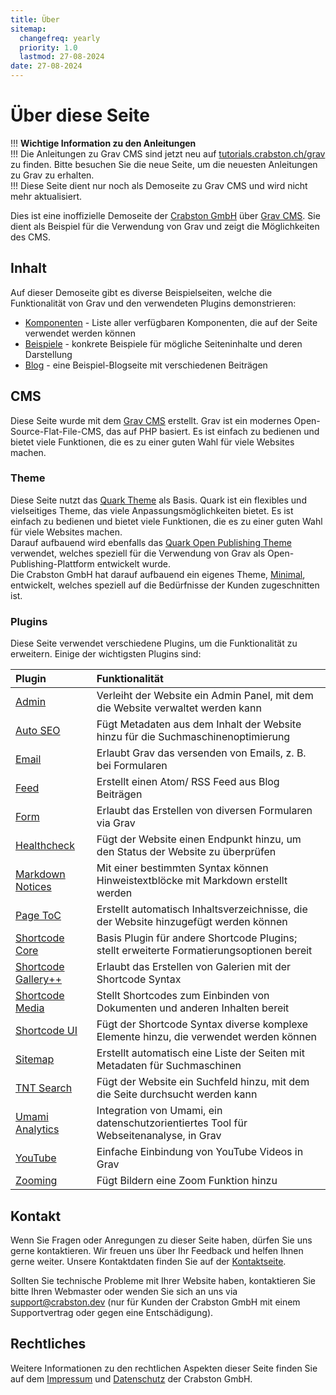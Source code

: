 ```yaml
---
title: Über
sitemap:
  changefreq: yearly
  priority: 1.0
  lastmod: 27-08-2024
date: 27-08-2024
---
```


# Über diese Seite

!!! **Wichtige Information zu den Anleitungen**  
!!! Die Anleitungen zu Grav CMS sind jetzt neu auf [tutorials.crabston.ch/grav](https://tutorials.crabston.ch/grav) zu finden. Bitte besuchen Sie die neue Seite, um die neuesten Anleitungen zu Grav zu erhalten.  
!!! Diese Seite dient nur noch als Demoseite zu Grav CMS und wird nicht mehr aktualisiert.

Dies ist eine inoffizielle Demoseite der [Crabston GmbH](https://crabston.ch) über [Grav CMS](https://getgrav.org). Sie dient als Beispiel für die Verwendung von Grav und zeigt die Möglichkeiten des CMS.

## Inhalt

Auf dieser Demoseite gibt es diverse Beispielseiten, welche die Funktionalität von Grav und den verwendeten Plugins demonstrieren:
- [Komponenten](/komponenten) - Liste aller verfügbaren Komponenten, die auf der Seite verwendet werden können
- [Beispiele](/beispiele) - konkrete Beispiele für mögliche Seiteninhalte und deren Darstellung
- [Blog](/blog) - eine Beispiel-Blogseite mit verschiedenen Beiträgen

## CMS

Diese Seite wurde mit dem [Grav CMS](https://getgrav.org) erstellt. Grav ist ein modernes Open-Source-Flat-File-CMS, das auf PHP basiert. Es ist einfach zu bedienen und bietet viele Funktionen, die es zu einer guten Wahl für viele Websites machen.

### Theme

Diese Seite nutzt das [Quark Theme](https://github.com/getgrav/grav-theme-quark) als Basis. Quark ist ein flexibles und vielseitiges Theme, das viele Anpassungsmöglichkeiten bietet. Es ist einfach zu bedienen und bietet viele Funktionen, die es zu einer guten Wahl für viele Websites machen.  
Darauf aufbauend wird ebenfalls das [Quark Open Publishing Theme](https://github.com/hibbitts-design/grav-theme-quark-open-publishing) verwendet, welches speziell für die Verwendung von Grav als Open-Publishing-Plattform entwickelt wurde.  
Die Crabston GmbH hat darauf aufbauend ein eigenes Theme, [Minimal](https://github.com/Crabston/grav-theme-minimal), entwickelt, welches speziell auf die Bedürfnisse der Kunden zugeschnitten ist.

### Plugins

Diese Seite verwendet verschiedene Plugins, um die Funktionalität zu erweitern. Einige der wichtigsten Plugins sind:

| Plugin                                                                                   | Funktionalität                                                                            |
|:-----------------------------------------------------------------------------------------|:------------------------------------------------------------------------------------------|
| [Admin](https://github.com/getgrav/grav-plugin-admin)                                    | Verleiht der Website ein Admin Panel, mit dem die Website verwaltet werden kann           |
| [Auto SEO](https://github.com/francodacosta/grav-plugin-autoseo)                         | Fügt Metadaten aus dem Inhalt der Website hinzu für die Suchmaschinenoptimierung          |
| [Email](https://github.com/getgrav/grav-plugin-email)                                    | Erlaubt Grav das versenden von Emails, z. B. bei Formularen                               |
| [Feed](https://github.com/getgrav/grav-plugin-feed)                                      | Erstellt einen Atom/ RSS Feed aus Blog Beiträgen                                          |
| [Form](https://github.com/getgrav/grav-plugin-form)                                      | Erlaubt das Erstellen von diversen Formularen via Grav                                    |
| [Healthcheck](https://github.com/Crabston/grav-plugin-healthcheck)                       | Fügt der Website einen Endpunkt hinzu, um den Status der Website zu überprüfen            |
| [Markdown Notices](https://github.com/getgrav/grav-plugin-markdown-notices)              | Mit einer bestimmten Syntax können Hinweistextblöcke mit Markdown erstellt werden         |
| [Page ToC](https://github.com/trilbymedia/grav-plugin-page-toc)                          | Erstellt automatisch Inhaltsverzeichnisse, die der Website hinzugefügt werden können      |
| [Shortcode Core](https://github.com/getgrav/grav-plugin-shortcode-core)                  | Basis Plugin für andere Shortcode Plugins; stellt erweiterte Formatierungsoptionen bereit |
| [Shortcode Gallery++](https://github.com/sal0max/grav-plugin-shortcode-gallery-plusplus) | Erlaubt das Erstellen von Galerien mit der Shortcode Syntax                               |
| [Shortcode Media](https://github.com/getgrav/grav-plugin-shortcode-media)                | Stellt Shortcodes zum Einbinden von Dokumenten und anderen Inhalten bereit                |
| [Shortcode UI](https://github.com/getgrav/grav-plugin-shortcode-ui)                      | Fügt der Shortcode Syntax diverse komplexe Elemente hinzu, die verwendet werden können    |
| [Sitemap](https://github.com/getgrav/grav-plugin-sitemap)                                | Erstellt automatisch eine Liste der Seiten mit Metadaten für Suchmaschinen                |
| [TNT Search](https://github.com/trilbymedia/grav-plugin-tntsearch)                       | Fügt der Website ein Suchfeld hinzu, mit dem die Seite durchsucht werden kann             |
| [Umami Analytics](https://github.com/Crabston/grav-plugin-umami-analytics)               | Integration von Umami, ein datenschutzorientiertes Tool für Webseitenanalyse, in Grav     |
| [YouTube](https://github.com/getgrav/grav-plugin-youtube)                                | Einfache Einbindung von YouTube Videos in Grav                                            |
| [Zooming](https://github.com/JulianSchoenbaechler/grav-plugin-zooming)                   | Fügt Bildern eine Zoom Funktion hinzu                                                     |

## Kontakt

Wenn Sie Fragen oder Anregungen zu dieser Seite haben, dürfen Sie uns gerne kontaktieren. Wir freuen uns über Ihr Feedback und helfen Ihnen gerne weiter. Unsere Kontaktdaten finden Sie auf der [Kontaktseite](https://crabston.ch/über/kontakt).

Sollten Sie technische Probleme mit Ihrer Website haben, kontaktieren Sie bitte Ihren Webmaster oder wenden Sie sich an uns via [support@crabston.dev](mailto:support@crabston.dev) (nur für Kunden der Crabston GmbH mit einem Supportvertrag oder gegen eine Entschädigung).

## Rechtliches

Weitere Informationen zu den rechtlichen Aspekten dieser Seite finden Sie auf dem [Impressum](https://crabston.ch/über/impressum) und [Datenschutz](https://crabston.ch/über/datenschutz) der Crabston GmbH.
